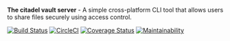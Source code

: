 **The citadel vault server** - A simple cross-platform CLI tool that allows users to share files securely using access control.

[![Build Status](https://travis-ci.org/a-braham/the-citadel-vault-cli.svg?branch=master)](https://travis-ci.org/a-braham/the-citadel-vault-cli)
[![CircleCI](https://circleci.com/gh/a-braham/the-citadel-vault-cli.svg?style=svg)](https://circleci.com/gh/a-braham/the-citadel-vault-cli)
[![Coverage Status](https://coveralls.io/repos/github/a-braham/the-citadel-vault-cli/badge.svg?branch=master)](https://coveralls.io/github/a-braham/the-citadel-vault-cli?branch=master)
[![Maintainability](https://api.codeclimate.com/v1/badges/d5d476ab4f347db0f8b2/maintainability)](https://codeclimate.com/github/a-braham/the-citadel-vault-cli/maintainability)
